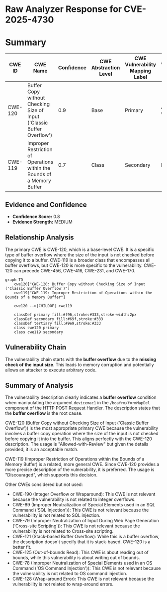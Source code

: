 # Raw Analyzer Response for CVE-2025-4730

# Summary

| CWE ID  | CWE Name                                                                             | Confidence | CWE Abstraction Level | CWE Vulnerability Mapping Label | CWE-Vulnerability Mapping Notes |
| ------- | ------------------------------------------------------------------------------------ | ---------- | --------------------- | ------------------------------- | ------------------------------- |
| CWE-120 | Buffer Copy without Checking Size of Input ('Classic Buffer Overflow')                  | 0.9        | Base                  | Primary                         | Allowed-with-Review             |
| CWE-119 | Improper Restriction of Operations within the Bounds of a Memory Buffer                | 0.7        | Class                 | Secondary                       | Discouraged                   |

## Evidence and Confidence

*   **Confidence Score:** 0.8
*   **Evidence Strength:** MEDIUM

## Relationship Analysis

The primary CWE is CWE-120, which is a base-level CWE. It is a specific type of buffer overflow where the size of the input is not checked before copying it to a buffer. CWE-119 is a broader class that encompasses all buffer overflows, but CWE-120 is more specific to the vulnerability. CWE-120 can precede CWE-456, CWE-416, CWE-231, and CWE-170.

```mermaid
graph TD
    cwe120["CWE-120: Buffer Copy without Checking Size of Input ('Classic Buffer Overflow')"]
    cwe119["CWE-119: Improper Restriction of Operations within the Bounds of a Memory Buffer"]
    
    cwe120 -->|CHILDOF| cwe119
    
    classDef primary fill:#f96,stroke:#333,stroke-width:2px
    classDef secondary fill:#69f,stroke:#333
    classDef tertiary fill:#9e9,stroke:#333
    class cwe120 primary
    class cwe119 secondary
```

## Vulnerability Chain

The vulnerability chain starts with the **buffer overflow** due to the **missing check of the input size**. This leads to memory corruption and potentially allows an attacker to execute arbitrary code.

## Summary of Analysis

The vulnerability description clearly indicates a **buffer overflow** condition when manipulating the argument `devicemac1` in the `/boafrm/formMapDel` component of the HTTP POST Request Handler. The description states that the **buffer overflow** is the root cause.

CWE-120 (Buffer Copy without Checking Size of Input ('Classic Buffer Overflow')) is the most appropriate primary CWE because the vulnerability involves a buffer copy operation where the size of the input is not checked before copying it into the buffer. This aligns perfectly with the CWE-120 description. The usage is "Allowed-with-Review" but given the details provided, it is an acceptable match.

CWE-119 (Improper Restriction of Operations within the Bounds of a Memory Buffer) is a related, more general CWE. Since CWE-120 provides a more precise description of the vulnerability, it is preferred. The usage is "Discouraged", which supports this decision.

Other CWEs considered but not used:

*   CWE-190 (Integer Overflow or Wraparound): This CWE is not relevant because the vulnerability is not related to integer overflows.
*   CWE-89 (Improper Neutralization of Special Elements used in an SQL Command ('SQL Injection')): This CWE is not relevant because the vulnerability is not related to SQL injection.
*   CWE-79 (Improper Neutralization of Input During Web Page Generation ('Cross-site Scripting')): This CWE is not relevant because the vulnerability is not related to Cross-site scripting.
*   CWE-121 (Stack-based Buffer Overflow): While this is a buffer overflow, the description doesn't specify that it is stack-based. CWE-120 is a better fit.
*   CWE-125 (Out-of-bounds Read): This CWE is about reading out of bounds, while this vulnerability is about writing out of bounds.
*   CWE-78 (Improper Neutralization of Special Elements used in an OS Command ('OS Command Injection')): This CWE is not relevant because the vulnerability is not related to OS command injection.
*   CWE-128 (Wrap-around Error): This CWE is not relevant because the vulnerability is not related to wrap-around errors.
